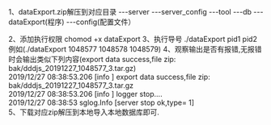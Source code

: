 1、dataExport.zip解压到对应目录
	---server
		---server_config
	---tool
		---db
			---dataExport(程序)
			---config(配置文件）
			
2、添加执行权限  chomod +x dataExport
3、执行导号 ./dataExport pid1 pid2 例如(./dataExport 1048577 1048578 1048579)
4、观察输出是否有报错,无报错时会输出类似下列内容(export data success,file zip: bak/dddjs_20191227_1048577_3.tar.gz)  	
	2019/12/27 08:38:53.206 [info ]  export data success,file zip: bak/dddjs_20191227_1048577_3.tar.gz  
  	2019/12/27 08:38:53.206 [info ]  logger stop....  
  	2019/12/27 08:38:53 sglog.Info [server stop ok,type= 1]  
5、下载对应zip解压到本地导入本地数据库即可.
